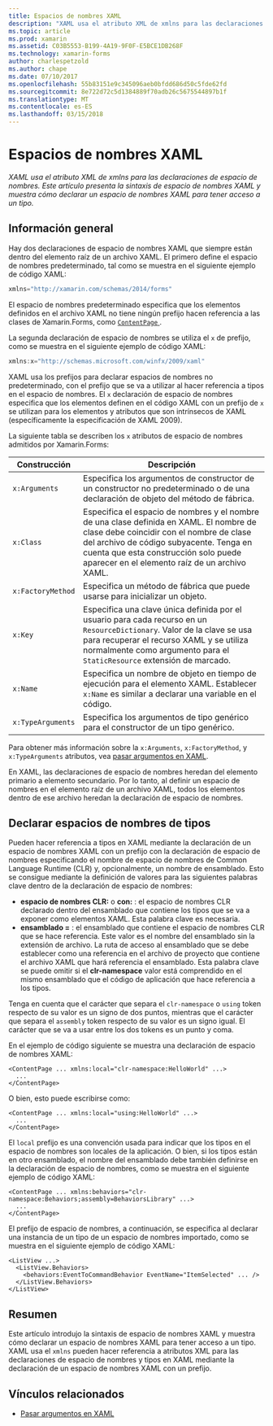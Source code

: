 ```yaml
---
title: Espacios de nombres XAML
description: "XAML usa el atributo XML de xmlns para las declaraciones de espacio de nombres. Este artículo presenta la sintaxis de espacio de nombres XAML y muestra cómo declarar un espacio de nombres XAML para tener acceso a un tipo."
ms.topic: article
ms.prod: xamarin
ms.assetid: C03B5553-B199-4A19-9F0F-E5BCE1DB268F
ms.technology: xamarin-forms
author: charlespetzold
ms.author: chape
ms.date: 07/10/2017
ms.openlocfilehash: 55b83151e9c345096aeb0bfdd686d50c5fde62fd
ms.sourcegitcommit: 8e722d72c5d1384889f70adb26c5675544897b1f
ms.translationtype: MT
ms.contentlocale: es-ES
ms.lasthandoff: 03/15/2018
---
```

# <a name="xaml-namespaces"></a>Espacios de nombres XAML

_XAML usa el atributo XML de xmlns para las declaraciones de espacio de nombres. Este artículo presenta la sintaxis de espacio de nombres XAML y muestra cómo declarar un espacio de nombres XAML para tener acceso a un tipo._

## <a name="overview"></a>Información general

Hay dos declaraciones de espacio de nombres XAML que siempre están dentro del elemento raíz de un archivo XAML. El primero define el espacio de nombres predeterminado, tal como se muestra en el siguiente ejemplo de código XAML:

```csharp
xmlns="http://xamarin.com/schemas/2014/forms"
```

El espacio de nombres predeterminado especifica que los elementos definidos en el archivo XAML no tiene ningún prefijo hacen referencia a las clases de Xamarin.Forms, como [ `ContentPage` ](https://developer.xamarin.com/api/type/Xamarin.Forms.ContentPage/).

La segunda declaración de espacio de nombres se utiliza el `x` de prefijo, como se muestra en el siguiente ejemplo de código XAML:

```csharp
xmlns:x="http://schemas.microsoft.com/winfx/2009/xaml"
```

XAML usa los prefijos para declarar espacios de nombres no predeterminado, con el prefijo que se va a utilizar al hacer referencia a tipos en el espacio de nombres. El `x` declaración de espacio de nombres especifica que los elementos definen en el código XAML con un prefijo de `x` se utilizan para los elementos y atributos que son intrínsecos de XAML (específicamente la especificación de XAML 2009).

La siguiente tabla se describen los `x` atributos de espacio de nombres admitidos por Xamarin.Forms:

|Construcción|Descripción|
|--- |--- |
|`x:Arguments`|Especifica los argumentos de constructor de un constructor no predeterminado o de una declaración de objeto del método de fábrica.|
|`x:Class`|Especifica el espacio de nombres y el nombre de una clase definida en XAML. El nombre de clase debe coincidir con el nombre de clase del archivo de código subyacente. Tenga en cuenta que esta construcción solo puede aparecer en el elemento raíz de un archivo XAML.|
|`x:FactoryMethod`|Especifica un método de fábrica que puede usarse para inicializar un objeto.|
|`x:Key`|Especifica una clave única definida por el usuario para cada recurso en un `ResourceDictionary`. Valor de la clave se usa para recuperar el recurso XAML y se utiliza normalmente como argumento para el `StaticResource` extensión de marcado.|
|`x:Name`|Especifica un nombre de objeto en tiempo de ejecución para el elemento XAML. Establecer `x:Name` es similar a declarar una variable en el código.|
|`x:TypeArguments`|Especifica los argumentos de tipo genérico para el constructor de un tipo genérico.|

Para obtener más información sobre la `x:Arguments`, `x:FactoryMethod`, y `x:TypeArguments` atributos, vea [pasar argumentos en XAML](~/xamarin-forms/xaml/passing-arguments.md).

En XAML, las declaraciones de espacio de nombres heredan del elemento primario a elemento secundario. Por lo tanto, al definir un espacio de nombres en el elemento raíz de un archivo XAML, todos los elementos dentro de ese archivo heredan la declaración de espacio de nombres.

## <a name="declaring-namespaces-for-types"></a>Declarar espacios de nombres de tipos

Pueden hacer referencia a tipos en XAML mediante la declaración de un espacio de nombres XAML con un prefijo con la declaración de espacio de nombres especificando el nombre de espacio de nombres de Common Language Runtime (CLR) y, opcionalmente, un nombre de ensamblado. Esto se consigue mediante la definición de valores para las siguientes palabras clave dentro de la declaración de espacio de nombres:

- **espacio de nombres CLR:** o **con:** : el espacio de nombres CLR declarado dentro del ensamblado que contiene los tipos que se va a exponer como elementos XAML. Esta palabra clave es necesaria.
- **ensamblado =** : el ensamblado que contiene el espacio de nombres CLR que se hace referencia. Este valor es el nombre del ensamblado sin la extensión de archivo. La ruta de acceso al ensamblado que se debe establecer como una referencia en el archivo de proyecto que contiene el archivo XAML que hará referencia el ensamblado. Esta palabra clave se puede omitir si el **clr-namespace** valor está comprendido en el mismo ensamblado que el código de aplicación que hace referencia a los tipos.

Tenga en cuenta que el carácter que separa el `clr-namespace` o `using` token respecto de su valor es un signo de dos puntos, mientras que el carácter que separa el `assembly` token respecto de su valor es un signo igual. El carácter que se va a usar entre los dos tokens es un punto y coma.

En el ejemplo de código siguiente se muestra una declaración de espacio de nombres XAML:

```xaml
<ContentPage ... xmlns:local="clr-namespace:HelloWorld" ...>
  ...
</ContentPage>
```

O bien, esto puede escribirse como:

```xaml
<ContentPage ... xmlns:local="using:HelloWorld" ...>
  ...
</ContentPage>
```

El `local` prefijo es una convención usada para indicar que los tipos en el espacio de nombres son locales de la aplicación. O bien, si los tipos están en otro ensamblado, el nombre del ensamblado debe también definirse en la declaración de espacio de nombres, como se muestra en el siguiente ejemplo de código XAML:

```xaml
<ContentPage ... xmlns:behaviors="clr-namespace:Behaviors;assembly=BehaviorsLibrary" ...>
  ...
</ContentPage>
```

El prefijo de espacio de nombres, a continuación, se especifica al declarar una instancia de un tipo de un espacio de nombres importado, como se muestra en el siguiente ejemplo de código XAML:

```xaml
<ListView ...>
  <ListView.Behaviors>
    <behaviors:EventToCommandBehavior EventName="ItemSelected" ... />
  </ListView.Behaviors>
</ListView>
```

## <a name="summary"></a>Resumen

Este artículo introdujo la sintaxis de espacio de nombres XAML y muestra cómo declarar un espacio de nombres XAML para tener acceso a un tipo. XAML usa el `xmlns` pueden hacer referencia a atributos XML para las declaraciones de espacio de nombres y tipos en XAML mediante la declaración de un espacio de nombres XAML con un prefijo.


## <a name="related-links"></a>Vínculos relacionados

- [Pasar argumentos en XAML](~/xamarin-forms/xaml/passing-arguments.md)
